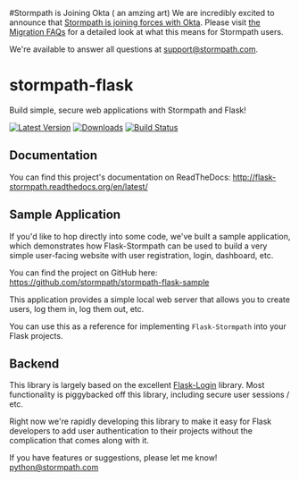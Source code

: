 #Stormpath is Joining Okta ( an amzing art)
We are incredibly excited to announce that [Stormpath is joining forces with Okta](https://stormpath.com/blog/stormpaths-new-path?utm_source=github&utm_medium=readme&utm-campaign=okta-announcement). Please visit [the Migration FAQs](https://stormpath.com/oktaplusstormpath?utm_source=github&utm_medium=readme&utm-campaign=okta-announcement) for a detailed look at what this means for Stormpath users.

We're available to answer all questions at [support@stormpath.com](mailto:support@stormpath.com).

# stormpath-flask

Build simple, secure web applications with Stormpath and Flask!

[![Latest Version](https://img.shields.io/pypi/v/flask-stormpath.svg)](https://pypi.python.org/pypi/Flask-Stormpath/)
[![Downloads](https://img.shields.io/pypi/dm/flask-stormpath.svg)](https://pypi.python.org/pypi/Flask-Stormpath/)
[![Build Status](https://img.shields.io/travis/stormpath/stormpath-flask.svg)](https://travis-ci.org/stormpath/stormpath-flask)


## Documentation

You can find this project's documentation on ReadTheDocs:
http://flask-stormpath.readthedocs.org/en/latest/


## Sample Application

If you'd like to hop directly into some code, we've built a sample application,
which demonstrates how Flask-Stormpath can be used to build a very simple
user-facing website with user registration, login, dashboard, etc.

You can find the project on GitHub here:
https://github.com/stormpath/stormpath-flask-sample

This application provides a simple local web server that allows you to create
users, log them in, log them out, etc.

You can use this as a reference for implementing `Flask-Stormpath` into your
Flask projects.


## Backend

This library is largely based on the excellent
[Flask-Login](http://flask-login.readthedocs.org/en/latest/) library.  Most
functionality is piggybacked off this library, including secure user sessions /
etc.

Right now we're rapidly developing this library to make it easy for Flask
developers to add user authentication to their projects without the complication
that comes along with it.

If you have features or suggestions, please let me know!
[python@stormpath.com](mailto:python@stormpath.com)

